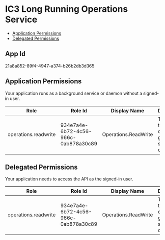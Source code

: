 # IC3 Long Running Operations Service
- [Application Permissions](#application-permissions)
- [Delegated Permissions](#delegated-permissions)

## App Id
21a8a852-89f4-4947-a374-b26b2db3d365

## Application Permissions
Your application runs as a background service or daemon without a signed-in user.

| Role | Role Id | Display Name | Description |
|---|---|---|---|
| operations.readwrite | 934e7a4e-6b72-4c56-966c-0ab878a30c89 | Operations.ReadWrite | This allows the user to create and get the status of operations. |

## Delegated Permissions
Your application needs to access the API as the signed-in user. 

| Role | Role Id | Display Name | Description |
|---|---|---|---|
| operations.readwrite | 934e7a4e-6b72-4c56-966c-0ab878a30c89 | Operations.ReadWrite | This allows the user to create and get the status of operations. |

